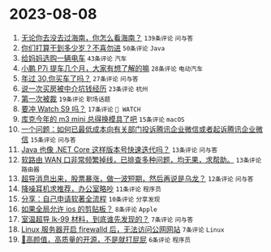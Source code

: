 # 2023-08-08

1. [无论你去没去过海南，你怎么看海南？](https://www.v2ex.com/t/963237) `139条评论` `问与答`
1. [你们打算干到多少岁？不喜勿进](https://www.v2ex.com/t/963275) `50条评论` `Java`
1. [给妈妈选购一辆电车](https://www.v2ex.com/t/963239) `43条评论` `汽车`
1. [小鹏 P7i 提车几个月，大家有想了解的嘛](https://www.v2ex.com/t/963261) `28条评论` `电动汽车`
1. [年过 30,你买车了吗？](https://www.v2ex.com/t/963258) `27条评论` `问与答`
1. [说一次买房被中介坑钱经历](https://www.v2ex.com/t/963282) `23条评论` `杭州`
1. [第一次被裁](https://www.v2ex.com/t/963263) `19条评论` `职场话题`
1. [要冲 Watch S9 吗？](https://www.v2ex.com/t/963286) `17条评论` ` WATCH`
1. [库克今年的 m3 mini 总得换模具了吧](https://www.v2ex.com/t/963276) `15条评论` `macOS`
1. [一个问题：如何已最低成本向有关部门投诉腾讯企业微信或者起诉腾讯企业微信](https://www.v2ex.com/t/963254) `15条评论` `问与答`
1. [Java 也像 .NET Core 这样版本号快速迭代吗？](https://www.v2ex.com/t/963245) `13条评论` `问与答`
1. [软路由 WAN 口非常频繁掉线，已排查多种问题，均无果，求帮助。](https://www.v2ex.com/t/963235) `13条评论` `路由器`
1. [超导消息出来，股票暴涨，做一波短期，然后再说是乌龙？](https://www.v2ex.com/t/963264) `12条评论` `问与答`
1. [降噪耳机求推荐，办公室略吵](https://www.v2ex.com/t/963289) `11条评论` `程序员`
1. [分享：自己申请软著全流程](https://www.v2ex.com/t/963269) `10条评论` `分享发现`
1. [如果全局允许 ios 的剪贴板？](https://www.v2ex.com/t/963252) `8条评论` `Apple`
1. [室温超导 lk-99 材料，到底谁先发现的？](https://www.v2ex.com/t/963255) `7条评论` `问与答`
1. [Linux 服务器开启 firewalld 后，无法访问公网网站](https://www.v2ex.com/t/963238) `7条评论` `Linux`
1. [🦅高颜值，高质量的开源，不是就打屁屁](https://www.v2ex.com/t/963270) `6条评论` `程序员`
